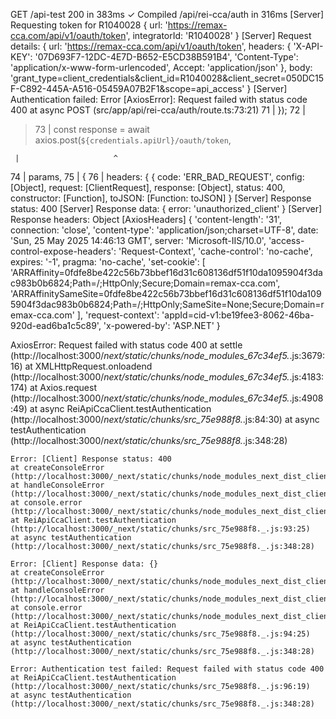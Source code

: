GET /api-test 200 in 383ms
✓ Compiled /api/rei-cca/auth in 316ms
[Server] Requesting token for R1040028 {
url: 'https://remax-cca.com/api/v1/oauth/token',
integratorId: 'R1040028'
}
[Server] Request details: {
url: 'https://remax-cca.com/api/v1/oauth/token',
headers: {
'X-API-KEY': '07D693F7-12DC-4E7D-B652-E5CD38B591B4',
'Content-Type': 'application/x-www-form-urlencoded',
Accept: 'application/json'
},
body: 'grant_type=client_credentials&client_id=R1040028&client_secret=050DC15F-C892-445A-A516-05459A07B2F1&scope=api_access'
}
[Server] Authentication failed: Error [AxiosError]: Request failed with status code 400
at async POST (src/app/api/rei-cca/auth/route.ts:73:21)
71 | });
72 |

> 73 | const response = await axios.post(`${credentials.apiUrl}/oauth/token`,

     |                     ^

74 | params,
75 | {
76 | headers: { {
code: 'ERR_BAD_REQUEST',
config: [Object],
request: [ClientRequest],
response: [Object],
status: 400,
constructor: [Function],
toJSON: [Function: toJSON]
}
[Server] Response status: 400
[Server] Response data: { error: 'unauthorized_client' }
[Server] Response headers: Object [AxiosHeaders] {
'content-length': '31',
connection: 'close',
'content-type': 'application/json;charset=UTF-8',
date: 'Sun, 25 May 2025 14:46:13 GMT',
server: 'Microsoft-IIS/10.0',
'access-control-expose-headers': 'Request-Context',
'cache-control': 'no-cache',
expires: '-1',
pragma: 'no-cache',
'set-cookie': [
'ARRAffinity=0fdfe8be422c56b73bbef16d31c608136df51f10da1095904f3dac983b0b6824;Path=/;HttpOnly;Secure;Domain=remax-cca.com',
'ARRAffinitySameSite=0fdfe8be422c56b73bbef16d31c608136df51f10da1095904f3dac983b0b6824;Path=/;HttpOnly;SameSite=None;Secure;Domain=remax-cca.com'
],
'request-context': 'appId=cid-v1:be19fee3-8062-46ba-920d-ead6ba1c5c89',
'x-powered-by': 'ASP.NET'
}

AxiosError: Request failed with status code 400
at settle (http://localhost:3000/_next/static/chunks/node_modules_67c34ef5._.js:3679:16)
at XMLHttpRequest.onloadend (http://localhost:3000/_next/static/chunks/node_modules_67c34ef5._.js:4183:174)
at Axios.request (http://localhost:3000/_next/static/chunks/node_modules_67c34ef5._.js:4908:49)
at async ReiApiCcaClient.testAuthentication (http://localhost:3000/_next/static/chunks/src_75e988f8._.js:84:30)
at async testAuthentication (http://localhost:3000/_next/static/chunks/src_75e988f8._.js:348:28)

    Error: [Client] Response status: 400
    at createConsoleError (http://localhost:3000/_next/static/chunks/node_modules_next_dist_client_8f19e6fb._.js:882:71)
    at handleConsoleError (http://localhost:3000/_next/static/chunks/node_modules_next_dist_client_8f19e6fb._.js:1058:54)
    at console.error (http://localhost:3000/_next/static/chunks/node_modules_next_dist_client_8f19e6fb._.js:1223:57)
    at ReiApiCcaClient.testAuthentication (http://localhost:3000/_next/static/chunks/src_75e988f8._.js:93:25)
    at async testAuthentication (http://localhost:3000/_next/static/chunks/src_75e988f8._.js:348:28)

    Error: [Client] Response data: {}
    at createConsoleError (http://localhost:3000/_next/static/chunks/node_modules_next_dist_client_8f19e6fb._.js:882:71)
    at handleConsoleError (http://localhost:3000/_next/static/chunks/node_modules_next_dist_client_8f19e6fb._.js:1058:54)
    at console.error (http://localhost:3000/_next/static/chunks/node_modules_next_dist_client_8f19e6fb._.js:1223:57)
    at ReiApiCcaClient.testAuthentication (http://localhost:3000/_next/static/chunks/src_75e988f8._.js:94:25)
    at async testAuthentication (http://localhost:3000/_next/static/chunks/src_75e988f8._.js:348:28)

    Error: Authentication test failed: Request failed with status code 400
    at ReiApiCcaClient.testAuthentication (http://localhost:3000/_next/static/chunks/src_75e988f8._.js:96:19)
    at async testAuthentication (http://localhost:3000/_next/static/chunks/src_75e988f8._.js:348:28)
